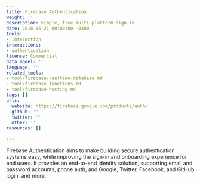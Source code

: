 ```yaml
---
title: Firebase Authentication
weight: ''
description: Simple, free multi-platform sign-in
date: 2018-06-21 00:00:00 -0400
tools:
- Interaction
interactions:
- authentication
license: Commercial
data_model: ''
language: ''
related_tools:
- tool/firebase-realtime-database.md
- tool/firebase-functions.md
- tool/firebase-hosting.md
tags: []
urls:
  website: https://firebase.google.com/products/auth/
  github: ''
  twitter: ''
  other: ''
resources: []

---
```

Firebase Authentication aims to make building secure authentication systems easy, while improving the sign-in and onboarding experience for end users. It provides an end-to-end identity solution, supporting email and password accounts, phone auth, and Google, Twitter, Facebook, and GitHub login, and more.